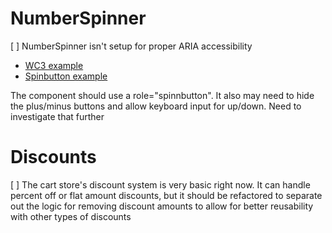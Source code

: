 # NumberSpinner

[ ] NumberSpinner isn't setup for proper ARIA accessibility

- [WC3 example](https://w3c.github.io/aria-practices/examples/spinbutton/datepicker-spinbuttons.html)
- [Spinbutton example](https://www.digitala11y.com/spinbutton-role/)

The component should use a role="spinnbutton". It also may need to hide the plus/minus buttons and allow keyboard input for up/down. Need to investigate that further

# Discounts

[ ] The cart store's discount system is very basic right now. It can handle percent off or flat amount discounts, but it should be refactored to separate out the logic for removing discount amounts to allow for better reusability with other types of discounts
